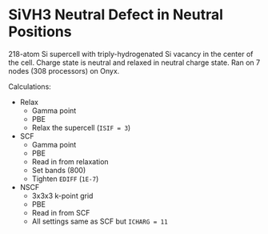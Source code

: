 # SiVH3 Neutral Defect in Neutral Positions

218-atom Si supercell with triply-hydrogenated Si vacancy in the center of the cell. Charge state is neutral and relaxed in neutral charge state.  Ran on 7 nodes (308 processors) on Onyx.

Calculations:
* Relax
  * Gamma point
  * PBE
  * Relax the supercell (`ISIF = 3`)
* SCF
  * Gamma point
  * PBE
  * Read in from relaxation
  * Set bands (800)
  * Tighten `EDIFF` (`1E-7`)
* NSCF
  * 3x3x3 k-point grid
  * PBE
  * Read in from SCF
  * All settings same as SCF but `ICHARG = 11`
